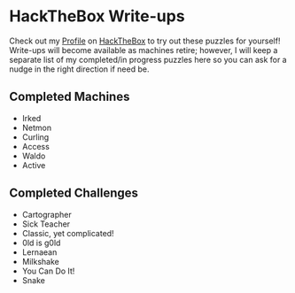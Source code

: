 # HackTheBox Write-ups

Check out my [Profile](https://www.hackthebox.eu/profile/69325) on [HackTheBox](https://www.hackthebox.eu) to try out these puzzles for yourself! Write-ups will become available as machines retire; however, I will keep a separate list of my completed/in progress puzzles here so you can ask for a nudge in the right direction if need be. 

## Completed Machines

* Irked
* Netmon
* Curling
* Access
* Waldo
* Active

## Completed Challenges

* Cartographer
* Sick Teacher
* Classic, yet complicated!
* 0ld is g0ld
* Lernaean
* Milkshake
* You Can Do It!
* Snake
